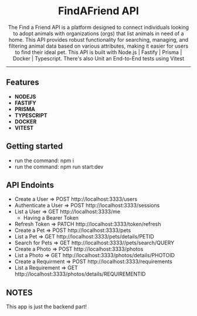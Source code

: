<h1 align="center">
<br>
    FindAFriend API
</h1>

<p align="center">The Find a Friend API is a platform designed to connect individuals looking to adopt animals with organizations (orgs) that list animals in need of a home. This API provides robust functionality for searching, managing, and filtering animal data based on various attributes, making it easier for users to find their ideal pet. This API is built with Node.js | Fastify | Prisma | Docker | Typescript. There's also Unit an End-to-End tests using Vitest</p>

<hr />

## Features
- **NODEJS**
- **FASTIFY**
- **PRISMA**
- **TYPESCRIPT**
- **DOCKER**
- **VITEST**

## Getting started

- run the command: npm i
- run the command: npm run start:dev

## API Endoints

- Create a User => POST http://localhost:3333/users
- Authenticate a User => POST http://localhost:3333/sessions
- List a User => GET http://localhost:3333/me
    - Having a Bearer Token
- Refresh Token => PATCH http://localhost:3333/token/refresh
- Create a Pet => POST http://localhost:3333/pets
- List a Pet => GET http://localhost:3333/pets/details/PETID
- Search for Pets => GET http://localhost:3333//pets/search/QUERY
- Create a Photo => POST http://localhost:3333/photos
- List a Photo => GET http://localhost:3333/photos/details/PHOTOID
- Create a Requirment => POST http://localhost:3333/requirements
- List a Requirement => GET http://localhost:3333/photos/details/REQUIREMENTID

## NOTES
This app is just the backend part!